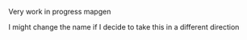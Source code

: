 Very work in progress mapgen

I might change the name if I decide to take this in a different direction